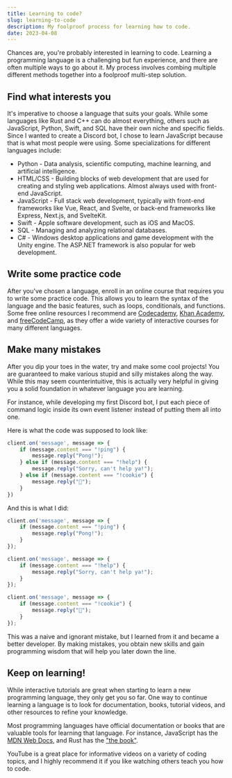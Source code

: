 ```yaml
---
title: Learning to code?
slug: learning-to-code
description: My foolproof process for learning how to code.
date: 2023-04-08
---
```


Chances are, you're probably interested in learning to code. Learning a programming language is a challenging but fun experience, and there are often multiple ways to go about it. My process involves combing multiple different methods together into a foolproof multi-step solution.

## Find what interests you

It's imperative to choose a language that suits your goals. While some languages like Rust and C++ can do almost everything, others such as JavaScript, Python, Swift, and SQL have their own niche and specific fields. Since I wanted to create a Discord bot, I chose to learn JavaScript because that is what most people were using. Some specializations for different languages include:

- Python - Data analysis, scientific computing, machine learning, and artificial intelligence.
- HTML/CSS - Building blocks of web development that are used for creating and styling web applications. Almost always used with front-end JavaScript.
- JavaScript - Full stack web development, typically with front-end frameworks like Vue, React, and Svelte, or back-end frameworks like Express, Next.js, and SvelteKit.
- Swift - Apple software development, such as iOS and MacOS.
- SQL - Managing and analyzing relational databases.
- C# - Windows desktop applications and game development with the Unity engine. The ASP.NET framework is also popular for web development.

## Write some practice code

After you've chosen a language, enroll in an online course that requires you to write some practice code. This allows you to learn the syntax of the language and the basic features, such as loops, conditionals, and functions. Some free online resources I recommend are [Codecademy](https://www.codecademy.com/), [Khan Academy](https://www.khanacademy.org/computing/computer-programming), and [freeCodeCamp](https://www.freecodecamp.org/), as they offer a wide variety of interactive courses for many different languages.

## Make many mistakes

After you dip your toes in the water, try and make some cool projects! You are guaranteed to make various stupid and silly mistakes along the way. While this may seem counterintuitive, this is actually very helpful in giving you a solid foundation in whatever language you are learning.

For instance, while developing my first Discord bot, I put each piece of command logic inside its own event listener instead of putting them all into one.

Here is what the code was supposed to look like:

```js:index.js
client.on('message', message => {
    if (message.content === "!ping") {
        message.reply("Pong!");
    } else if (message.content === "!help") {
        message.reply("Sorry, can't help ya!");
    } else if (message.content === "!cookie") {
        message.reply("🍪");
    }
})
```

And this is what I did:

```js:index.js
client.on('message', message => {
    if (message.content === "!ping") {
        message.reply("Pong!");
    }
});

client.on('message', message => {
    if (message.content === "!help") {
        message.reply("Sorry, can't help ya!");
    }
});

client.on('message', message => {
    if (message.content === "!cookie") {
        message.reply("🍪");
    }
});
```

This was a naive and ignorant mistake, but I learned from it and became a better developer. By making mistakes, you obtain new skills and gain programming wisdom that will help you later down the line.

## Keep on learning!

While interactive tutorials are great when starting to learn a new programming language, they only get you so far. One way to continue learning a language is to look for documentation, books, tutorial videos, and other resources to refine your knowledge.

Most programming languages have official documentation or books that are valuable tools for learning that language. For instance, JavaScript has the [MDN Web Docs](https://developer.mozilla.org/en-US/docs/Web/javascript), and Rust has the ["the book"](https://doc.rust-lang.org/book/).

YouTube is a great place for informative videos on a variety of coding topics, and I highly recommend it if you like watching others teach you how to code.
